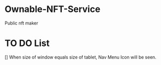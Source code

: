 # Ownable-NFT-Service
Public nft maker

# TO DO List
[] When size of window equals size of tablet, Nav Menu Icon will be seen.
